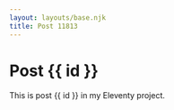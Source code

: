 ```yaml
---
layout: layouts/base.njk
title: Post 11813
---
```


# Post {{ id }}

This is post {{ id }} in my Eleventy project.

